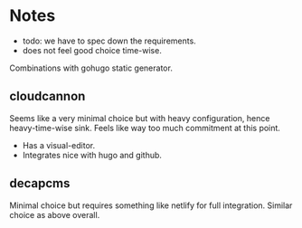 # Notes

- todo: we have to spec down the requirements.
- does not feel good choice time-wise.

Combinations with gohugo static generator.

## cloudcannon

Seems like a very minimal choice but with heavy configuration, hence heavy-time-wise sink. 
Feels like way too much commitment at this point. 

- Has a visual-editor.
- Integrates nice with hugo and github.

## decapcms

Minimal choice but requires something like netlify for full integration.
Similar choice as above overall.
